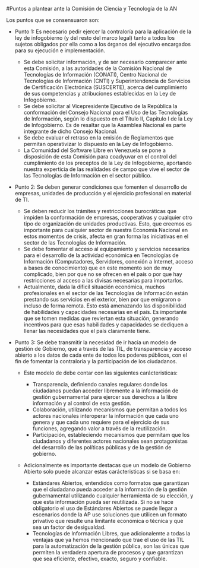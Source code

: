 #Puntos a plantear ante la Comisión de Ciencia y Tecnología de la AN

Los puntos que se consensuaron son:

* Punto 1: Es necesario pedir ejercer la contraloría para la aplicación de la ley de infogobierno (y del resto del marco legal) tanto a todos los sujetos obligados por ella como a los órganos del ejecutivo encargados para su ejecución e implementación.
	- Se debe solicitar información, y de ser necesario comparecer ante esta Comisión, a las autoridades de la Comisión Nacional de Tecnologías de Información (CONATI), Centro Nacional de Tecnologías de Información (CNTI) y Superintendencia de Servicios de Certificación Electrónica (SUSCERTE), acerca del cumplimiento de sus competencias y atribuciones establecidas en la Ley de Infogobierno.
	- Se debe solicitar al Vicepresidente Ejecutivo de la República la conformación del Consejo Nacional para el Uso de las Tecnologías de Información, según lo dispuesto en el Título II, Capitulo I de la Ley de Infogobierno. Es de resaltar que la Asamblea Nacional es parte integrante de dicho Consejo Nacional.
	- Se debe evaluar el retraso en la emisión de Reglamentos que permitan operativizar lo dispuesto en la Ley de Infogobierno.
	- La Comunidad del Software Libre en Venezuela se pone a disposición de esta Comisión para coadyuvar en el control del cumplimiento de los preceptos de la Ley de Infogobierno, aportando nuestra experticia de las realidades de campo que vive el sector de las Tecnologías de Información en el sector público.

* Punto 2: Se deben generar condiciones que fomenten el desarrollo de empresas, unidades de producción y el ejercicio profesional en material de TI.
	- Se deben reducir los trámites y restricciones burocráticas que impiden la conformación de empresas, cooperativas y cualquier otro tipo de organización de unidades productivas. Esto, que creemos es importante para cualquier sector de nuestra Economía Nacional en estos momentos de crisis, afecta en gran forma las iniciativas en el sector de las Tecnologías de Información.
	- Se debe fomentar el acceso al equipamiento y servicios necesarios para el desarrollo de la actividad económica en Tecnologías de Información (Computadores, Servidores, conexión a Internet, acceso a bases de conocimiento) que en este momento son de muy complicado, bien por que no se ofrecen en el país o por que hay restricciones al acceso a las divisas necesarias para importarlos.
	- Actualmente, dada la dificil situación económica, muchos profesionales en el sector de las Tecnologías de Información están prestando sus servicios en el exterior, bien por que emigraron o incluso de forma remota. Esto está amenazando las disponibilidad de habilidades y capacidades necesarias en el país. Es importante que se tomen medidas que reviertan esta situación, generando incentivos para que esas habilidades y capacidades se dediquen a llenar las necesidades que el país claramente tiene.

* Punto 3: Se debe transmitir la necesidad de ir hacia un modelo de gestión de Gobierno, que a través de las TIL, de transparencia y acceso abierto a los datos de cada ente de todos los poderes públicos, con el fin de fomentar la contraloria y la participación de los ciudadanos.
	- Este modelo de debe contar con las siguientes carácteristicas:
		+ Transparencia, definiendo canales regulares donde los ciudadanos puedan acceder libremente a la información de gestión gubernamental para ejercer sus derechos a la libre información y al control de esta gestión.
		+ Colaboración, utilizando mecanismos que permitan a todos los actores nacionales interoperar la información que cada uno genera y que cada uno requiere para el ejercicio de sus funciones, agregando valor a través de la reutilización.
		+ Participación, estableciendo mecanismos que permitam que los ciudadanos y diferentes actores nacionales sean protagonistas del desarrollo de las políticas públicas y de la gestión de gobierno.

	-  Adicionalmente es importante destacas que un modelo de Gobierno Abierto solo puede alcanzar estas carácteristicas si se basa en:
		+ Estándares Abiertos, entendidos como formatos que garantizan que el ciudadano pueda acceder a la información de la gestión gubernamental utilizando cualquier herramienta de su elección, y que esta información pueda ser reutilizada. Si no se hace obligatorio el uso de Estándares Abiertos se puede llegar a escenarios donde la AP use soluciones que utilicen un formato privativo que resulte una limitante económica o técnica y que sea un factor de desigualdad.
		+ Tecnologías de Información Libres, que adicionalemte a todas la ventajas que ya hemos mencionado que trae el uso de las TIL para la automatización de la gestión pública, son las únicas que permiten la verdadera apertura de procesos y que garantizan que sea eficiente, efectivo, exacto, seguro y confiable.
